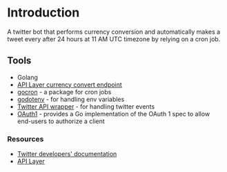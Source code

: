 # Introduction

A twitter bot that performs currency conversion and automatically makes a tweet every after 24 hours at 11 AM UTC timezone by relying on a cron job.

## Tools

- Golang
- [API Layer currency convert endpoint](https://api.apilayer.com/)
- [gocron](https://github.com/go-co-op/gocron) - a package for cron jobs
- [godotenv](https://github.com/joho/godotenv) - for handling env variables
- [Twitter API wrapper](https://github.com/dghubble/go-twitter) - for handling twitter events
- [OAuth1](https://github.com/dghubble/oauth1) - provides a Go implementation of the OAuth 1 spec to allow end-users to authorize a client

### Resources

- [Twitter developers' documentation](https://developer.twitter.com/en)
- [API Layer](https://api.apilayer.com/)
